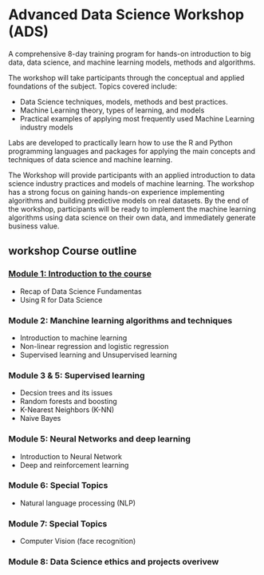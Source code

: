 # Advanced Data Science Workshop (ADS)
A comprehensive 8-day training program for hands-on introduction to big data, data science, and machine learning models, methods and algorithms.

The workshop will take participants through the conceptual and applied foundations of the subject. Topics covered include:
* Data Science techniques, models, methods and best practices.
* Machine Learning theory, types of learning, and models
* Practical examples of applying most frequently used Machine Learning industry models

Labs are developed to practically learn how to use the R and Python programming languages and packages for applying the main concepts and techniques of data science and machine learning.

The Workshop will provide participants with an applied introduction to data science industry practices and models of machine learning. The workshop has a strong focus on gaining hands-on experience implementing algorithms and building predictive models on real datasets. By the end of the workshop, participants will be ready to implement the machine learning algorithms using data science on their own data, and immediately generate business value.

## workshop Course outline
### [Module 1: Introduction to the course](https://github.com/Abdel-Razzak/ADS/tree/Module-1-Introduction-to-the-course)
  * Recap of Data Science Fundamentas
  * Using R for Data Science
### Module 2: Manchine learning algorithms and techniques
  * Introduction to machine learning
  * Non-linear regression and logistic regression
  * Supervised learning and Unsupervised learning
### Module 3 & 5: Supervised learning 
  * Decsion trees and its issues
  * Random forests and boosting
  * K-Nearest Neighbors (K-NN)
  * Naive Bayes 
### Module 5:  Neural Networks and deep learning
  * Introduction to Neural Network
  * Deep and reinforcement learning 
### Module 6:  Special Topics
  * Natural language processing (NLP)
### Module 7: Special Topics
  * Computer Vision (face recognition)
### Module 8: Data Science ethics and projects overivew  
  
   
